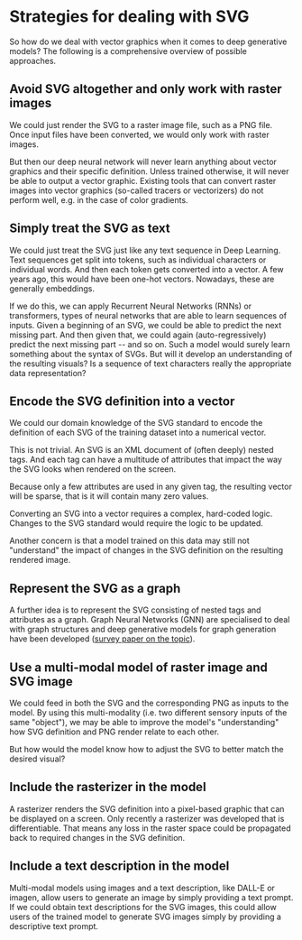 # Strategies for dealing with SVG

So how do we deal with vector graphics when it comes to deep generative models?
The following is a comprehensive overview of possible approaches.

## Avoid SVG altogether and only work with raster images

We could just render the SVG to a raster image file, such as a PNG file. Once input files have been converted, we would only work with raster images.

But then our deep neural network will never learn anything about vector graphics and their specific definition. Unless trained otherwise, it will never be able to output a vector graphic. Existing tools that can convert raster images into vector graphics (so-called tracers or vectorizers) do not perform well, e.g. in the case of color gradients.

## Simply treat the SVG as text

We could just treat the SVG just like any text sequence in Deep Learning. Text sequences get split into tokens, such as individual characters or individual words. And then each token gets converted into a vector. A few years ago, this would have been one-hot vectors. Nowadays, these are generally embeddings.

If we do this, we can apply Recurrent Neural Networks (RNNs) or transformers, types of neural networks that are able to learn sequences of inputs. Given a beginning of an SVG, we could be able to predict the next missing part. And then given that, we could again (auto-regressively) predict the next missing part -- and so on. Such a model would surely learn something about the syntax of SVGs. But will it develop an understanding of the resulting visuals? Is a sequence of text characters really the appropriate data representation?

## Encode the SVG definition into a vector

We could our domain knowledge of the SVG standard to encode the definition of each SVG of the training dataset into a numerical vector.

This is not trivial. An SVG is an XML document of (often deeply) nested tags. And each tag can have a multitude of attributes that impact the way the SVG looks when rendered on the screen. 

Because only a few attributes are used in any given tag, the resulting vector will be sparse, that is it will contain many zero values.

Converting an SVG into a vector requires a complex, hard-coded logic. Changes to the SVG standard would require the logic to be updated.

Another concern is that a model trained on this data may still not "understand" the impact of changes in the SVG definition on the resulting rendered image.

## Represent the SVG as a graph

A further idea is to represent the SVG consisting of nested tags and attributes as a graph. Graph Neural Networks (GNN) are specialised to deal with graph structures and deep generative models for graph generation have been developed ([survey paper on the topic](https://arxiv.org/pdf/2007.06686.pdf)).

## Use a multi-modal model of raster image and SVG image

We could feed in both the SVG and the corresponding PNG as inputs to the model. By using this multi-modality (i.e. two different sensory inputs of the same "object"), we may be able to improve the model's "understanding" how SVG definition and PNG render relate to each other.

But how would the model know how to adjust the SVG to better match the desired visual?

## Include the rasterizer in the model

A rasterizer renders the SVG definition into a pixel-based graphic that can be displayed on a screen. Only recently a rasterizer was developed that is differentiable. That means any loss in the raster space could be propagated back to required changes in the SVG definition.

## Include a text description in the model

Multi-modal models using images and a text description, like DALL-E or imagen, allow users to generate an image by simply providing a text prompt. If we could obtain text descriptions for the SVG images, this could allow users of the trained model to generate SVG images simply by providing a descriptive text prompt.